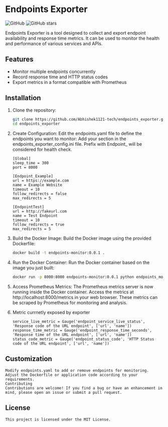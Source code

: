 # Endpoints Exporter

![GitHub](https://img.shields.io/github/license/Abhishek1121-tech/endpoints_exporter)
![GitHub stars](https://img.shields.io/github/stars/Abhishek1121-tech/endpoints_exporter?style=social)

Endpoints Exporter is a tool designed to collect and export endpoint availability and response time metrics. It can be used to monitor the health and performance of various services and APIs.

## Features

- Monitor multiple endpoints concurrently
- Record response time and HTTP status codes
- Export metrics in a format compatible with Prometheus

## Installation

1. Clone the repository:

   ```bash
   git clone https://github.com/Abhishek1121-tech/endpoints_exporter.git
   cd endpoints_exporter

2. Create Configuration:
    Edit the endpoints.yaml file to define the endpoints you want to monitor: Add your section in the endpoints_exporter_config.ini file. Prefix with Endpoint_ will be considered for health check.
    ```
    [Global]
    sleep_time = 300
    port = 8000

    [Endpoint_Example]
    url = https://example.com
    name = Example Website
    timeout = 10
    follow_redirects = false
    max_redirects = 5

    [EndpointTest]
    url = http://fakeurl.com
    name = Test Endpoint
    timeout = 10
    follow_redirects = true
    max_redirects = 5
    ```

3. Build the Docker Image:
    Build the Docker image using the provided Dockerfile:
    ```bash
    docker build -t endpoints-monitor:0.0.1 .

4. Run the Docker Container:
    Run the Docker container based on the image you just built: 
    ```bash
    docker run -p 8000:8000 endpoints-monitor:0.0.1 python endpoints_monitor.py --config /app/endpoints_exporter_config.ini

5. Access Prometheus Metrics:
    The Prometheus metrics server is now running inside the Docker container. Access the metrics at http://localhost:8000/metrics in your web browser. These metrics can be scraped by Prometheus for monitoring and analysis.

6. Metric currnetly exposed by exporter
    ```
    service_live_metric = Gauge('endpoint_service_live_status', 'Response code of the URL endpoint', ['url', 'name'])
    response_time_metric = Gauge('endpoint_response_time_seconds', 'Response time of the URL endpoint', ['url', 'name'])
    status_code_metric = Gauge('endpoint_status_code', 'HTTP Status code of the URL endpoint', ['url', 'name'])
    ```
## Customization
    Modify endpoints.yaml to add or remove endpoints for monitoring.
    Adjust the Dockerfile or application code according to your requirements.
    Contributing
    Contributions are welcome! If you find a bug or have an enhancement in mind, please open an issue or submit a pull request.

## License
    This project is licensed under the MIT License.









